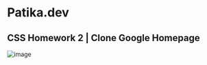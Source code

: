 # Patika.dev

## CSS Homework 2 | Clone Google Homepage

![image](https://user-images.githubusercontent.com/83383601/134101046-f604576b-0722-49a5-9cae-f085deeee0d3.png)
